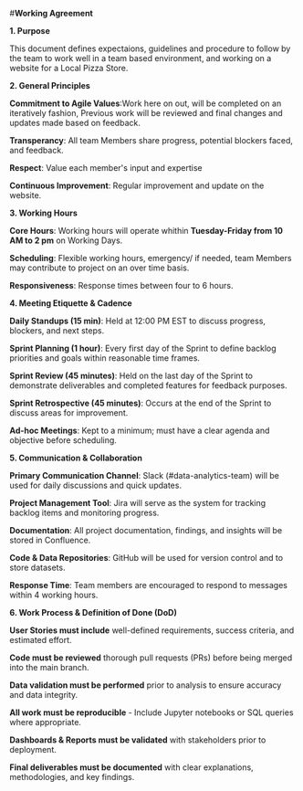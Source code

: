#**Working Agreement**

**1. Purpose**

This document defines expectaions, guidelines and procedure to follow by the team to work well in a team based environment, and working on a website for a Local Pizza Store.



**2. General Principles**

  **Commitment to Agile Values**:Work here on out, will be completed on an iteratively fashion, Previous work will be reviewed and final changes and updates made based on          feedback.
  
  **Transperancy**: All team Members share progress, potential blockers faced, and feedback.
  
  **Respect**: Value each member's input and expertise
  
  **Continuous Improvement**: Regular improvement and update on the website.



**3. Working Hours**

**Core Hours**: Working hours will operate whithin **Tuesday-Friday from 10 AM to 2 pm** on Working Days.

**Scheduling**: Flexible working hours, emergency/ if needed, team Members may contribute to project on an over time basis.

**Responsiveness**: Response times between four to 6 hours.



**4. Meeting Etiquette & Cadence**

**Daily Standups (15 min)**: Held at 12:00 PM EST to discuss progress, blockers, and next steps.

**Sprint Planning (1 hour)**: Every first day of the Sprint to define backlog priorities and goals within reasonable time frames.

**Sprint Review (45 minutes)**: Held on the last day of the Sprint to demonstrate deliverables and completed features for feedback purposes.

**Sprint Retrospective (45 minutes)**: Occurs at the end of the Sprint to discuss areas for improvement.

**Ad-hoc Meetings**: Kept to a minimum; must have a clear agenda and objective before scheduling.



**5. Communication & Collaboration**

**Primary Communication Channel**: Slack (#data-analytics-team) will be used for daily discussions and quick updates.

**Project Management Tool**: Jira will serve as the system for tracking backlog items and monitoring progress.

**Documentation**: All project documentation, findings, and insights will be stored in Confluence.

**Code & Data Repositories**: GitHub will be used for version control and to store datasets.

**Response Time**: Team members are encouraged to respond to messages within 4 working hours.



**6. Work Process & Definition of Done (DoD)**

**User Stories must include** well-defined requirements, success criteria, and estimated effort.

**Code must be reviewed** thorough pull requests (PRs) before being merged into the main branch.

**Data validation must be performed** prior to analysis to ensure accuracy and data integrity.

**All work must be reproducible** - Include Jupyter notebooks or SQL queries where appropriate.

**Dashboards & Reports must be validated** with stakeholders prior to deployment.

**Final deliverables must be documented** with clear explanations, methodologies, and key findings.
